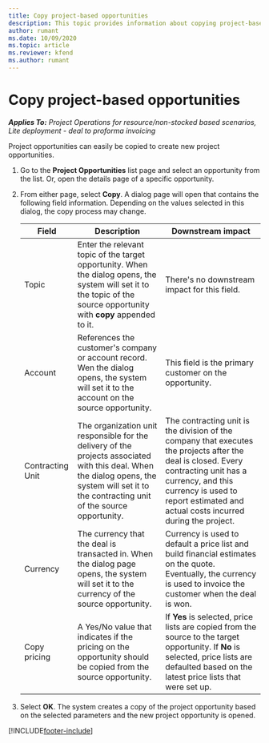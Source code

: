 ```yaml
---
title: Copy project-based opportunities
description: This topic provides information about copying project-based opportunities in Project Operations.
author: rumant
ms.date: 10/09/2020
ms.topic: article
ms.reviewer: kfend 
ms.author: rumant
---
```


# Copy project-based opportunities

_**Applies To:** Project Operations for resource/non-stocked based scenarios, Lite deployment - deal to proforma invoicing_


Project opportunities can easily be copied to create new project opportunities. 

1. Go to the **Project Opportunities** list page and select an opportunity from the list. Or, open the details page of a specific opportunity. 
2. From either page, select **Copy**. A dialog page will open that contains the following field information. Depending on the values selected in this dialog, the copy process may change.

    | **Field** | **Description** | **Downstream impact** |
    | --- | --- | --- |
    | Topic | Enter the relevant topic of the target opportunity. When the dialog opens, the system will set it to the topic of the source opportunity with **copy** appended to it. | There's no downstream impact for this field. |
    | Account | References the customer's company or account record. Wen the dialog opens, the system will set it to the account on the source opportunity. | This field is the primary customer on the opportunity. |
    | Contracting Unit | The organization unit responsible for the delivery of the projects associated with this deal. When the dialog opens, the system will set it to the contracting unit of the source opportunity. | The contracting unit is the division of the company that executes the projects after the deal is closed. Every contracting unit has a currency, and this currency is used to report estimated and actual costs incurred during the project. |
    | Currency | The currency that the deal is transacted in. When the dialog page opens, the system will set it to the currency of the source opportunity. | Currency is used to default a price list and build financial estimates on the quote. Eventually, the currency is used to invoice the customer when the deal is won. |
    | Copy pricing | A Yes/No value that indicates if the pricing on the opportunity should be copied from the source opportunity. | If **Yes** is selected, price lists are copied from the source to the target opportunity. If **No** is selected, price lists are defaulted based on the latest price lists that were set up. |

3. Select **OK**. The system creates a copy of the project opportunity based on the selected parameters and the new project opportunity is opened.


[!INCLUDE[footer-include](../includes/footer-banner.md)]
